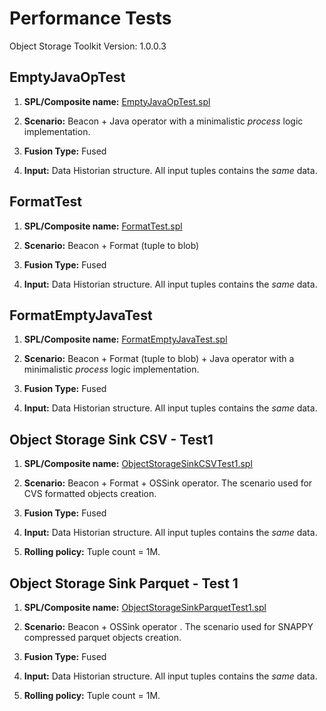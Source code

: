 Performance Tests
=================

Object Storage Toolkit Version: 1.0.0.3

EmptyJavaOpTest
----------------

1.  **SPL/Composite name:** [EmptyJavaOpTest.spl](https://github.com/IBMStreams/streamsx.objectstorage/blob/performance/test/performance/com.ibm.streams.objectstorage.generic.test/com.ibm.streamsx.objectstorage.generic.perftest/EmptyJavaOpTest.spl)

2.  **Scenario:** Beacon + Java operator with a minimalistic *process* logic implementation.

3.  **Fusion Type:** Fused

4.  **Input:** Data Historian structure. All input tuples contains the *same* data.

FormatTest
----------------

1.  **SPL/Composite name:** [FormatTest.spl](https://github.com/IBMStreams/streamsx.objectstorage/blob/performance/test/performance/com.ibm.streams.objectstorage.generic.test/com.ibm.streamsx.objectstorage.generic.perftest/FormatTest.spl)

2.  **Scenario:** Beacon + Format (tuple to blob)

3.  **Fusion Type:** Fused

4.  **Input:** Data Historian structure. All input tuples contains the *same* data.

FormatEmptyJavaTest
--------------------

1.  **SPL/Composite name:** [FormatEmptyJavaTest.spl](https://github.com/IBMStreams/streamsx.objectstorage/blob/performance/test/performance/com.ibm.streams.objectstorage.generic.test/com.ibm.streamsx.objectstorage.generic.perftest/FormatEmptyJavaTest.spl)

2.  **Scenario:** Beacon + Format (tuple to blob) + Java operator with a minimalistic *process* logic implementation.

3.  **Fusion Type:** Fused

4.  **Input:** Data Historian structure. All input tuples contains the *same* data.

Object Storage Sink CSV - Test1
-------------------------------

1.  **SPL/Composite name:** [ObjectStorageSinkCSVTest1.spl](https://github.com/IBMStreams/streamsx.objectstorage/blob/performance/test/performance/com.ibm.streams.objectstorage.generic.test/com.ibm.streamsx.objectstorage.generic.perftest/ObjectStorageSinkCSVTest1.spl)

2.  **Scenario:** Beacon + Format + OSSink operator. The scenario used for CVS formatted objects creation.

3.  **Fusion Type:** Fused

4.  **Input:** Data Historian structure. All input tuples contains the *same* data.

5.  **Rolling policy:** Tuple count = 1M.
 
Object Storage Sink Parquet - Test 1
------------------------------------

1.  **SPL/Composite name:** [ObjectStorageSinkParquetTest1.spl](https://github.com/IBMStreams/streamsx.objectstorage/blob/performance/test/performance/com.ibm.streams.objectstorage.generic.test/com.ibm.streamsx.objectstorage.generic.perftest/ObjectStorageSinkParquetTest1.spl)

2.  **Scenario:** Beacon + OSSink operator . The scenario used for SNAPPY compressed parquet objects creation.

3.  **Fusion Type:** Fused

4.  **Input:** Data Historian structure. All input tuples contains the *same* data.

5.  **Rolling policy:** Tuple count = 1M.
 

 
